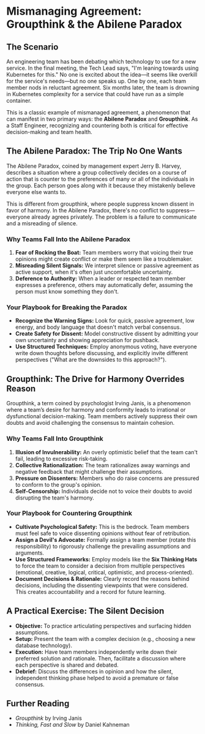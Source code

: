 # Mismanaging Agreement: Groupthink & the Abilene Paradox

## The Scenario

An engineering team has been debating which technology to use for a new service. In the final meeting, the Tech Lead says, "I'm leaning towards using Kubernetes for this." No one is excited about the idea—it seems like overkill for the service's needs—but no one speaks up. One by one, each team member nods in reluctant agreement. Six months later, the team is drowning in Kubernetes complexity for a service that could have run as a simple container.

This is a classic example of mismanaged agreement, a phenomenon that can manifest in two primary ways: the **Abilene Paradox** and **Groupthink**. As a Staff Engineer, recognizing and countering both is critical for effective decision-making and team health.

## The Abilene Paradox: The Trip No One Wants

The Abilene Paradox, coined by management expert Jerry B. Harvey, describes a situation where a group collectively decides on a course of action that is counter to the preferences of many or all of the individuals in the group. Each person goes along with it because they mistakenly believe everyone else wants to.

This is different from groupthink, where people suppress known dissent in favor of harmony. In the Abilene Paradox, there's no conflict to suppress—everyone already agrees privately. The problem is a failure to communicate and a misreading of silence.

### Why Teams Fall Into the Abilene Paradox

1.  **Fear of Rocking the Boat:** Team members worry that voicing their true opinions might create conflict or make them seem like a troublemaker.
2.  **Misreading Silent Signals:** We interpret silence or passive agreement as active support, when it's often just uncomfortable uncertainty.
3.  **Deference to Authority:** When a leader or respected team member expresses a preference, others may automatically defer, assuming the person must know something they don't.

### Your Playbook for Breaking the Paradox

- **Recognize the Warning Signs:** Look for quick, passive agreement, low energy, and body language that doesn't match verbal consensus.
- **Create Safety for Dissent:** Model constructive dissent by admitting your own uncertainty and showing appreciation for pushback.
- **Use Structured Techniques:** Employ anonymous voting, have everyone write down thoughts before discussing, and explicitly invite different perspectives ("What are the downsides to this approach?").

## Groupthink: The Drive for Harmony Overrides Reason

Groupthink, a term coined by psychologist Irving Janis, is a phenomenon where a team’s desire for harmony and conformity leads to irrational or dysfunctional decision-making. Team members actively suppress their own doubts and avoid challenging the consensus to maintain cohesion.

### Why Teams Fall Into Groupthink

1.  **Illusion of Invulnerability:** An overly optimistic belief that the team can't fail, leading to excessive risk-taking.
2.  **Collective Rationalization:** The team rationalizes away warnings and negative feedback that might challenge their assumptions.
3.  **Pressure on Dissenters:** Members who do raise concerns are pressured to conform to the group's opinion.
4.  **Self-Censorship:** Individuals decide not to voice their doubts to avoid disrupting the team's harmony.

### Your Playbook for Countering Groupthink

- **Cultivate Psychological Safety:** This is the bedrock. Team members must feel safe to voice dissenting opinions without fear of retribution.
- **Assign a Devil's Advocate:** Formally assign a team member (rotate this responsibility) to rigorously challenge the prevailing assumptions and arguments.
- **Use Structured Frameworks:** Employ models like the **Six Thinking Hats** to force the team to consider a decision from multiple perspectives (emotional, creative, logical, critical, optimistic, and process-oriented).
- **Document Decisions & Rationale:** Clearly record the reasons behind decisions, including the dissenting viewpoints that were considered. This creates accountability and a record for future learning.

## A Practical Exercise: The Silent Decision

- **Objective:** To practice articulating perspectives and surfacing hidden assumptions.
- **Setup:** Present the team with a complex decision (e.g., choosing a new database technology).
- **Execution:** Have team members independently write down their preferred solution and rationale. Then, facilitate a discussion where each perspective is shared and debated.
- **Debrief:** Discuss the differences in opinion and how the silent, independent thinking phase helped to avoid a premature or false consensus.

## Further Reading

- _Groupthink_ by Irving Janis
- _Thinking, Fast and Slow_ by Daniel Kahneman
